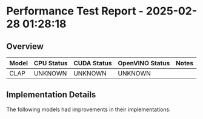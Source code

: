 # Performance Test Report - 2025-02-28 01:28:18

## Overview

| Model | CPU Status | CUDA Status | OpenVINO Status | Notes |
|-------|------------|-------------|-----------------|-------|
| CLAP | UNKNOWN | UNKNOWN | UNKNOWN | |

## Implementation Details

The following models had improvements in their implementations:

